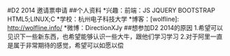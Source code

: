#D2 2014 邀请票申请
##个人资料
*兴趣：前端：JS JQUERY BOOTSTRAP HTML5;LINUX;C
*学校：杭州电子科技大学
*博客：[wolfline]: http://wolfline.info/
*微博：DirectionXJy
##想参加D2 2014的原因
1.希望可以见识下一些新东西，也希望能够认识一些大牛，跟他们学习学习
2.对于阿里一直是属于非常期待的感觉，希望可以如愿以偿
